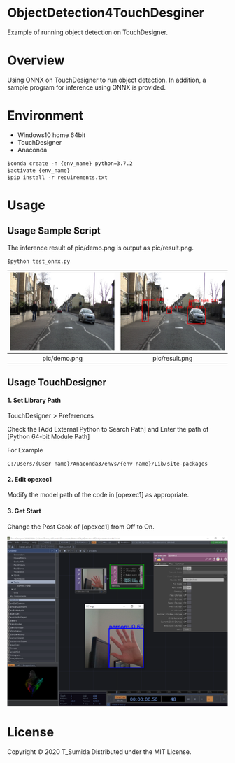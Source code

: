 # ObjectDetection4TouchDesginer

Example of running object detection on TouchDesigner.

# Overview

Using ONNX on TouchDesigner to run object detection.
In addition, a sample program for inference using ONNX is provided.

# Environment
 - Windows10 home 64bit
 - TouchDesigner
 - Anaconda

```
$conda create -n {env_name} python=3.7.2
$activate {env_name}
$pip install -r requirements.txt
```

# Usage

## Usage Sample Script

The inference result of pic/demo.png is output as pic/result.png.

```
$python test_onnx.py
```

| ![](./pic/demo.png)| ![](pic/result.png)|
| :---: | :---: |
| pic/demo.png | pic/result.png |

## Usage TouchDesigner
#### 1. Set Library Path
TouchDesigner > Preferences

Check the [Add External Python to Search Path] and Enter the path of [Python 64-bit Module Path]

For Example
```
C:/Users/{User name}/Anaconda3/envs/{env name}/Lib/site-packages
```

#### 2. Edit opexec1
Modify the model path of the code in [opexec1] as appropriate.


#### 3. Get Start
Change the Post Cook of [opexec1] from Off to On.

![](./pic/example.png)

# License
Copyright © 2020 T_Sumida Distributed under the MIT License.
